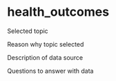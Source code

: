 # health_outcomes

Selected topic

Reason why topic selected

Description of data source

Questions to answer with data
